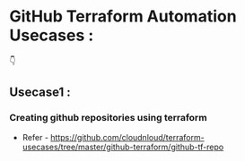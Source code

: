 # GitHub Terraform Automation Usecases :
👇
## Usecase1 :
### Creating github repositories using terraform
  * Refer -  https://github.com/cloudnloud/terraform-usecases/tree/master/github-terraform/github-tf-repo
  
